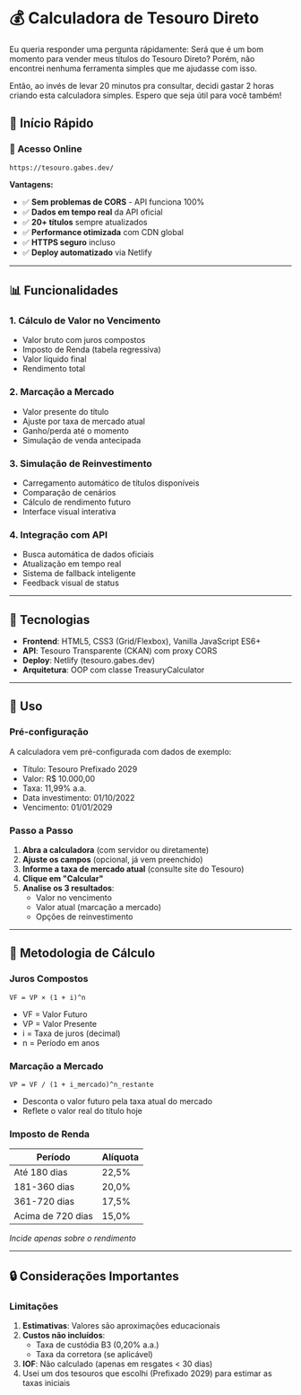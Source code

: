 # 💰 Calculadora de Tesouro Direto

Eu queria responder uma pergunta rápidamente: Será que é um bom momento para vender meus títulos do Tesouro Direto?
Porém, não encontrei nenhuma ferramenta simples que me ajudasse com isso.

Então, ao invés de levar 20 minutos pra consultar, decidi gastar 2 horas criando esta calculadora simples.
Espero que seja útil para você também!

## 🚀 Início Rápido

### 🌟 Acesso Online

```
https://tesouro.gabes.dev/
```

**Vantagens:**

- ✅ **Sem problemas de CORS** - API funciona 100%
- ✅ **Dados em tempo real** da API oficial
- ✅ **20+ títulos** sempre atualizados
- ✅ **Performance otimizada** com CDN global
- ✅ **HTTPS seguro** incluso
- ✅ **Deploy automatizado** via Netlify

---

## 📊 Funcionalidades

### 1. Cálculo de Valor no Vencimento

- Valor bruto com juros compostos
- Imposto de Renda (tabela regressiva)
- Valor líquido final
- Rendimento total

### 2. Marcação a Mercado

- Valor presente do título
- Ajuste por taxa de mercado atual
- Ganho/perda até o momento
- Simulação de venda antecipada

### 3. Simulação de Reinvestimento

- Carregamento automático de títulos disponíveis
- Comparação de cenários
- Cálculo de rendimento futuro
- Interface visual interativa

### 4. Integração com API

- Busca automática de dados oficiais
- Atualização em tempo real
- Sistema de fallback inteligente
- Feedback visual de status

---

## 🔧 Tecnologias

- **Frontend**: HTML5, CSS3 (Grid/Flexbox), Vanilla JavaScript ES6+
- **API**: Tesouro Transparente (CKAN) com proxy CORS
- **Deploy**: Netlify (tesouro.gabes.dev)
- **Arquitetura**: OOP com classe TreasuryCalculator

---

## 📖 Uso

### Pré-configuração

A calculadora vem pré-configurada com dados de exemplo:

- Título: Tesouro Prefixado 2029
- Valor: R$ 10.000,00
- Taxa: 11,99% a.a.
- Data investimento: 01/10/2022
- Vencimento: 01/01/2029

### Passo a Passo

1. **Abra a calculadora** (com servidor ou diretamente)
2. **Ajuste os campos** (opcional, já vem preenchido)
3. **Informe a taxa de mercado atual** (consulte site do Tesouro)
4. **Clique em "Calcular"**
5. **Analise os 3 resultados**:
   - Valor no vencimento
   - Valor atual (marcação a mercado)
   - Opções de reinvestimento

---

## 🧮 Metodologia de Cálculo

### Juros Compostos

```
VF = VP × (1 + i)^n
```

- VF = Valor Futuro
- VP = Valor Presente
- i = Taxa de juros (decimal)
- n = Período em anos

### Marcação a Mercado

```
VP = VF / (1 + i_mercado)^n_restante
```

- Desconta o valor futuro pela taxa atual do mercado
- Reflete o valor real do título hoje

### Imposto de Renda

| Período           | Alíquota |
| ----------------- | -------- |
| Até 180 dias      | 22,5%    |
| 181-360 dias      | 20,0%    |
| 361-720 dias      | 17,5%    |
| Acima de 720 dias | 15,0%    |

_Incide apenas sobre o rendimento_

---

## 🔒 Considerações Importantes

### Limitações

1. **Estimativas**: Valores são aproximações educacionais
2. **Custos não incluídos**:
   - Taxa de custódia B3 (0,20% a.a.)
   - Taxa da corretora (se aplicável)
3. **IOF**: Não calculado (apenas em resgates < 30 dias)
4. Usei um dos tesouros que escolhi (Prefixado 2029) para estimar as taxas iniciais
